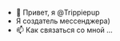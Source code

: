 - 👋 Привет, я @Trippiepup
- Я создатель мессенджера)
- 📫 Как связаться со мной ...

<!---
Trippiepup/Trippiepup is a ✨ special ✨ repository because its `README.md` (this file) appears on your GitHub profile.
You can click the Preview link to take a look at your changes.
--->
